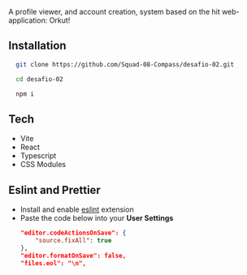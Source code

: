 A profile viewer, and account creation, system based on the hit web-application: Orkut!

## Installation

```bash
  git clone https://github.com/Squad-08-Compass/desafio-02.git
```

```bash
  cd desafio-02
```

```bash
  npm i
```
## Tech

- Vite  
- React
- Typescript
- CSS Modules

## Eslint and Prettier

- Install and enable [eslint](https://marketplace.visualstudio.com/items?itemName=dbaeumer.vscode-eslint) extension
- Paste the code below into your **User Settings**
  ```json
  "editor.codeActionsOnSave": {
      "source.fixAll": true
  },
  "editor.formatOnSave": false,
  "files.eol": "\n",
  ```

